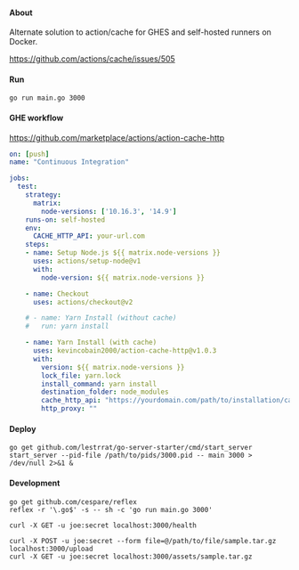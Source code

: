 #### About

Alternate solution to action/cache for GHES and self-hosted runners on Docker.

https://github.com/actions/cache/issues/505

#### Run
```
go run main.go 3000
```

#### GHE workflow

https://github.com/marketplace/actions/action-cache-http

```yml
on: [push]
name: "Continuous Integration"

jobs:
  test:
    strategy:
      matrix:
        node-versions: ['10.16.3', '14.9']
    runs-on: self-hosted
    env:
      CACHE_HTTP_API: your-url.com
    steps:
    - name: Setup Node.js ${{ matrix.node-versions }}
      uses: actions/setup-node@v1
      with:
        node-version: ${{ matrix.node-versions }}

    - name: Checkout
      uses: actions/checkout@v2

    # - name: Yarn Install (without cache)
    #   run: yarn install

    - name: Yarn Install (with cache)
      uses: kevincobain2000/action-cache-http@v1.0.3
      with:
        version: ${{ matrix.node-versions }}
        lock_file: yarn.lock
        install_command: yarn install
        destination_folder: node_modules
        cache_http_api: "https://yourdomain.com/path/to/installation/cache-http"
        http_proxy: ""
```

#### Deploy

```
go get github.com/lestrrat/go-server-starter/cmd/start_server
start_server --pid-file /path/to/pids/3000.pid -- main 3000 > /dev/null 2>&1 &
```

#### Development

```
go get github.com/cespare/reflex
reflex -r '\.go$' -s -- sh -c 'go run main.go 3000'
```

```
curl -X GET -u joe:secret localhost:3000/health
```

```
curl -X POST -u joe:secret --form file=@/path/to/file/sample.tar.gz localhost:3000/upload
curl -X GET -u joe:secret localhost:3000/assets/sample.tar.gz
```